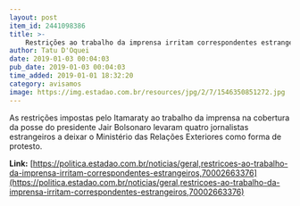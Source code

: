 ```yaml
---
layout: post
item_id: 2441098386
title: >-
    Restrições ao trabalho da imprensa irritam correspondentes estrangeiros
author: Tatu D'Oquei
date: 2019-01-03 00:04:03
pub_date: 2019-01-03 00:04:03
time_added: 2019-01-01 18:32:20
category: avisamos
image: https://img.estadao.com.br/resources/jpg/2/7/1546350851272.jpg
---
```


As restrições impostas pelo Itamaraty ao trabalho da imprensa na cobertura da posse do presidente Jair Bolsonaro levaram quatro jornalistas estrangeiros a deixar o Ministério das Relações Exteriores como forma de protesto.

**Link:** [https://politica.estadao.com.br/noticias/geral,restricoes-ao-trabalho-da-imprensa-irritam-correspondentes-estrangeiros,70002663376](https://politica.estadao.com.br/noticias/geral,restricoes-ao-trabalho-da-imprensa-irritam-correspondentes-estrangeiros,70002663376)

